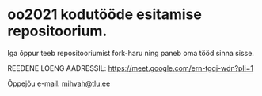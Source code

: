 # oo2021 kodutööde esitamise repositoorium.
Iga õppur teeb repositooriumist fork-haru ning paneb oma tööd sinna sisse.


REEDENE LOENG AADRESSIL:
https://meet.google.com/ern-tgqj-wdn?pli=1

Õppejõu e-mail:
mihvah@tlu.ee

